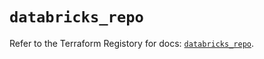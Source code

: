 # `databricks_repo`

Refer to the Terraform Registory for docs: [`databricks_repo`](https://registry.terraform.io/providers/databricks/databricks/1.31.1/docs/resources/repo).
